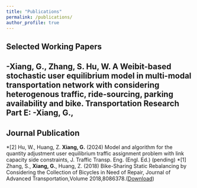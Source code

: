 ```yaml
---
title: "Publications"
permalink: /publications/
author_profile: true
---
```


<!-- {% if author.googlescholar %}
  You can also find my articles on <u><a href="{{author.googlescholar}}">my Google Scholar profile</a>.</u>
{% endif %}

{% include base_path %}

{% for post in site.publications reversed %}
  {% include archive-single.html %}
{% endfor %} -->


Selected Working Papers
-------------
-**Xiang, G.**, Zhang, S. Hu, W. A Weibit-based stochastic user equilibrium model in multi-modal transportation network with considering heterogenous traffic, ride-sourcing, parking availability and bike. Transportation Research Part E:
-**Xiang, G.**,
-



Journal Publication
--------------
*[2] Hu, W., Huang, Z. **Xiang, G.** (2024) Model and algorithm for the quantity adjustment user equilibrium traffic assignment problem with link capacity side constraints, J. Traffic Transp. Eng. (Engl. Ed.) (pending)
*[1] Zhang, S., **Xiang, G.**, Huang, Z. (2018) Bike-Sharing Static Rebalancing by Considering the Collection of Bicycles in Need of Repair, Journal of Advanced Transportation,Volume 2018,8086378.([Download](https://onlinelibrary.wiley.com/doi/full/10.1155/2018/8086378))